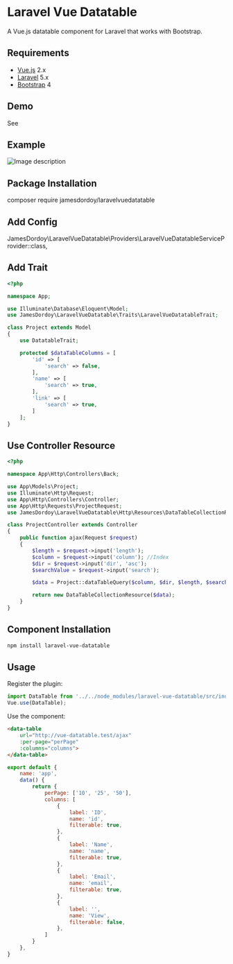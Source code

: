 
# Laravel Vue Datatable
A Vue.js datatable component for Laravel that works with Bootstrap.

## Requirements

* [Vue.js](https://vuejs.org/) 2.x
* [Laravel](http://laravel.com/docs/) 5.x
* [Bootstrap](http://getbootstrap.com/) 4

## Demo

See 

## Example
![Image description](https://www.jamesdordoy.co.uk/images/datatable.png)

## Package Installation
composer require jamesdordoy/laravelvuedatatable

## Add Config
JamesDordoy\LaravelVueDatatable\Providers\LaravelVueDatatableServiceProvider::class,

## Add Trait
```php
<?php

namespace App;

use Illuminate\Database\Eloquent\Model;
use JamesDordoy\LaravelVueDatatable\Traits\LaravelVueDatatableTrait;

class Project extends Model
{
    use DatatableTrait;

    protected $dataTableColumns = [
        'id' => [
            'search' => false,
        ],
        'name' => [
            'search' => true,
        ],
        'link' => [
            'search' => true,
        ]
    ];
}
```

## Use Controller Resource
```php
<?php

namespace App\Http\Controllers\Back;

use App\Models\Project;
use Illuminate\Http\Request;
use App\Http\Controllers\Controller;
use App\Http\Requests\ProjectRequest;
use JamesDordoy\LaravelVueDatatable\Http\Resources\DataTableCollectionResource;

class ProjectController extends Controller
{
    public function ajax(Request $request)
    {   
        $length = $request->input('length');
        $column = $request->input('column'); //Index
        $dir = $request->input('dir', 'asc');
        $searchValue = $request->input('search');

        $data = Project::dataTableQuery($column, $dir, $length, $searchValue);

        return new DataTableCollectionResource($data);
    }
}
```

## Component Installation

```bash
npm install laravel-vue-datatable
```

## Usage

Register the plugin:

```javascript
import DataTable from '../../node_modules/laravel-vue-datatable/src/index.js';
Vue.use(DataTable);
```

Use the component:

```html
<data-table
    url="http://vue-datatable.test/ajax"
    :per-page="perPage"
    :columns="columns">
</data-table>
```

```javascript
export default {
    name: 'app',
    data() {
        return {
            perPage: ['10', '25', '50'],
            columns: [
                {
                    label: 'ID',
                    name: 'id',
                    filterable: true,
                },
                {
                    label: 'Name',
                    name: 'name',
                    filterable: true,
                },
                {
                    label: 'Email',
                    name: 'email',
                    filterable: true,
                },
                {
                    label: '',
                    name: 'View',
                    filterable: false,
                },
            ]
        }
    },
}
```
